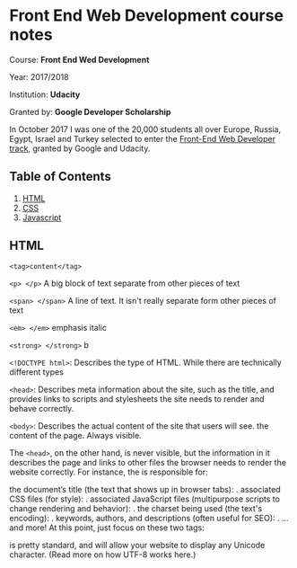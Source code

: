# Front End Web Development course notes

Course: **Front End Wed Development**

Year: 2017/2018

Institution: **Udacity**

Granted by: **Google Developer Scholarship**

In October 2017 I was one of the 20,000 students all over Europe, Russia, Egypt, Israel and Turkey selected to enter the [Front-End Web Developer track](https://www.udacity.com/google-scholarships), granted by Google and Udacity.


## Table of Contents
1. [HTML](##HTML)
2. [CSS](##CSS)
3. [Javascript](##Javascript)


## HTML <a name="HTML"></a>

`<tag>content</tag>`

`<p> </p>` A big block of text separate from other pieces of text

`<span> </span>`  A line of text. It isn't really separate form other pieces of text

`<em> </em>` emphasis italic

`<strong> </strong>` b

`<!DOCTYPE html>`: Describes the type of HTML. While there are technically different types

`<head>`: Describes meta information about the site, such as the title, and provides links to scripts and stylesheets the site needs to render and behave correctly.

`<body>`: Describes the actual content of the site that users will see. the content of the page. Always visible.

The `<head>`, on the other hand, is never visible, but the information in it describes the page and links to other files the browser needs to render the website correctly. For instance, the <head> is responsible for:

the document’s title (the text that shows up in browser tabs): <title>About Me</title>.
associated CSS files (for style): <link rel="stylesheet" type="text/css" href="style.css">.
associated JavaScript files (multipurpose scripts to change rendering and behavior): <script src="animations.js"></script>.
the charset being used (the text's encoding): <meta charset="utf-8">.
keywords, authors, and descriptions (often useful for SEO): <meta name="description" content="This is what my website is all about!">.
… and more!
At this point, just focus on these two tags:

<title>About Me</title>
<meta charset="utf-8">
<meta charset="utf-8"> is pretty standard, and will allow your website to display any Unicode character. (Read more on how UTF-8 works here.) <title> will define the title of the document and will be displayed in the tab of the browser window when a user visits the page.

As I mentioned before, there's another kind of list: an ordered list. Try switching the <ul> for an <ol> to see how it looks!

1 Actually, you might find that you can make an <li> element appear on the page without putting it inside a <ul> or <ol>. Just because this works doesn't mean that you should ever do this. It's the equivalent of writing a sentence with bad grammar - most people will probably understand what you mean but some people will get confused. In this case, "people" are browsers and "confused" means "render your website incorrectly."



Inside the opening a tag there is href, which stands for "reference." This is called an attribute. Attributes like href describe the properties of HTML elements. In this case, the href attribute is the target URL that the link will open. The content inside the anchor element is the text that users see displayed on the page.


This is the format that you must use when you make hyperlinks! Note:

There is a space between a and href.
There are no spaces around the =.
The website has two " around it.
There are no spaces between the href attribute and the > of the opening tag.

```
<!DOCTYPE html>
<html>
<head>
<meta charset="utf-8">
<title>Title</title>
</head>
<body>
<h1>This is a title</h1>
</body>
</html>
```

## CSS <a name="CSS"></a>

## Javascript <a name="Javascript"></a>
